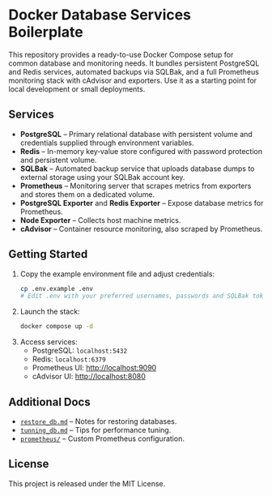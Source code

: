 # Docker Database Services Boilerplate

This repository provides a ready-to-use Docker Compose setup for common database and monitoring needs. It bundles persistent PostgreSQL and Redis services, automated backups via SQLBak, and a full Prometheus monitoring stack with cAdvisor and exporters. Use it as a starting point for local development or small deployments.

## Services
- **PostgreSQL** – Primary relational database with persistent volume and credentials supplied through environment variables.
- **Redis** – In-memory key‑value store configured with password protection and persistent volume.
- **SQLBak** – Automated backup service that uploads database dumps to external storage using your SQLBak account key.
- **Prometheus** – Monitoring server that scrapes metrics from exporters and stores them on a dedicated volume.
- **PostgreSQL Exporter** and **Redis Exporter** – Expose database metrics for Prometheus.
- **Node Exporter** – Collects host machine metrics.
- **cAdvisor** – Container resource monitoring, also scraped by Prometheus.

## Getting Started
1. Copy the example environment file and adjust credentials:
   ```bash
   cp .env.example .env
   # Edit .env with your preferred usernames, passwords and SQLBak token
   ```
2. Launch the stack:
   ```bash
   docker compose up -d
   ```
3. Access services:
   - PostgreSQL: `localhost:5432`
   - Redis: `localhost:6379`
   - Prometheus UI: [http://localhost:9090](http://localhost:9090)
   - cAdvisor UI: [http://localhost:8080](http://localhost:8080)

## Additional Docs
- [`restore_db.md`](restore_db.md) – Notes for restoring databases.
- [`tunning_db.md`](tunning_db.md) – Tips for performance tuning.
- [`prometheus/`](prometheus/) – Custom Prometheus configuration.

## License
This project is released under the MIT License.

